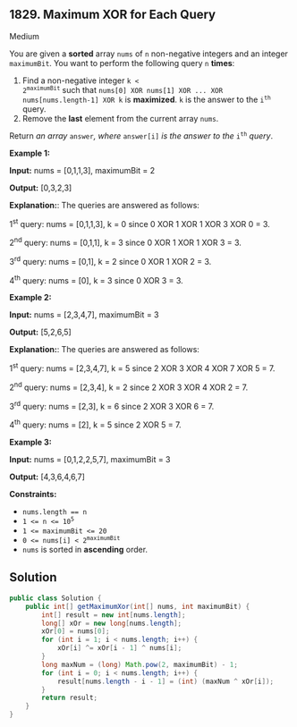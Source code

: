 ## 1829\. Maximum XOR for Each Query

Medium

You are given a **sorted** array `nums` of `n` non-negative integers and an integer `maximumBit`. You want to perform the following query `n` **times**:

1.  Find a non-negative integer <code>k < 2<sup>maximumBit</sup></code> such that `nums[0] XOR nums[1] XOR ... XOR nums[nums.length-1] XOR k` is **maximized**. `k` is the answer to the <code>i<sup>th</sup></code> query.
2.  Remove the **last** element from the current array `nums`.

Return _an array_ `answer`_, where_ `answer[i]` _is the answer to the_ <code>i<sup>th</sup></code> _query_.

**Example 1:**

**Input:** nums = [0,1,1,3], maximumBit = 2

**Output:** [0,3,2,3]

**Explanation:**: The queries are answered as follows: 

1<sup>st</sup> query: nums = [0,1,1,3], k = 0 since 0 XOR 1 XOR 1 XOR 3 XOR 0 = 3. 

2<sup>nd</sup> query: nums = [0,1,1], k = 3 since 0 XOR 1 XOR 1 XOR 3 = 3. 

3<sup>rd</sup> query: nums = [0,1], k = 2 since 0 XOR 1 XOR 2 = 3. 

4<sup>th</sup> query: nums = [0], k = 3 since 0 XOR 3 = 3.

**Example 2:**

**Input:** nums = [2,3,4,7], maximumBit = 3

**Output:** [5,2,6,5]

**Explanation:**: The queries are answered as follows: 

1<sup>st</sup> query: nums = [2,3,4,7], k = 5 since 2 XOR 3 XOR 4 XOR 7 XOR 5 = 7. 

2<sup>nd</sup> query: nums = [2,3,4], k = 2 since 2 XOR 3 XOR 4 XOR 2 = 7. 

3<sup>rd</sup> query: nums = [2,3], k = 6 since 2 XOR 3 XOR 6 = 7. 

4<sup>th</sup> query: nums = [2], k = 5 since 2 XOR 5 = 7.

**Example 3:**

**Input:** nums = [0,1,2,2,5,7], maximumBit = 3

**Output:** [4,3,6,4,6,7]

**Constraints:**

*   `nums.length == n`
*   <code>1 <= n <= 10<sup>5</sup></code>
*   `1 <= maximumBit <= 20`
*   <code>0 <= nums[i] < 2<sup>maximumBit</sup></code>
*   `nums` is sorted in **ascending** order.

## Solution

```java
public class Solution {
    public int[] getMaximumXor(int[] nums, int maximumBit) {
        int[] result = new int[nums.length];
        long[] xOr = new long[nums.length];
        xOr[0] = nums[0];
        for (int i = 1; i < nums.length; i++) {
            xOr[i] ^= xOr[i - 1] ^ nums[i];
        }
        long maxNum = (long) Math.pow(2, maximumBit) - 1;
        for (int i = 0; i < nums.length; i++) {
            result[nums.length - i - 1] = (int) (maxNum ^ xOr[i]);
        }
        return result;
    }
}
```